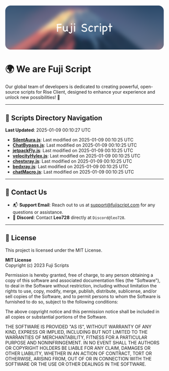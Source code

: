 ![Banner](.github/b.webp)

# 🌍 **We are Fuji Script**

Our global team of developers is dedicated to creating powerful, open-source scripts for Rise Client, designed to enhance your experience and unlock new possibilities! 🌟

---
<!-- SCRIPTS_NAVIGATION_START -->
## 📂 **Scripts Directory Navigation**

**Last Updated**: 2025-01-09 00:10:27 UTC

- **[SilentAura.js](scripts/SilentAura.js)**: Last modified on 2025-01-09 00:10:25 UTC
- **[ChatBypass.js](scripts/ChatBypass.js)**: Last modified on 2025-01-09 00:10:25 UTC
- **[jetpackFly.js](scripts/jetpackFly.js)**: Last modified on 2025-01-09 00:10:25 UTC
- **[velocityHylex.js](scripts/velocityHylex.js)**: Last modified on 2025-01-09 00:10:25 UTC
- **[chestxray.js](scripts/chestxray.js)**: Last modified on 2025-01-09 00:10:25 UTC
- **[bedxray.js](scripts/bedxray.js)**: Last modified on 2025-01-09 00:10:25 UTC
- **[chatMacro.js](scripts/chatMacro.js)**: Last modified on 2025-01-09 00:10:25 UTC

<!-- SCRIPTS_NAVIGATION_END -->

---

## 💬 **Contact Us**  
- 📬 **Support Email**: Reach out to us at [support@fujiscript.com](mailto:support@fujiscript.com) for any questions or assistance.  
- 💬 **Discord**: Contact **Leo728** directly at `Discord@leo728`.

---

## 📜 **License**

This project is licensed under the MIT License.  

**MIT License**  
Copyright (c) 2023 Fuji Scripts  

Permission is hereby granted, free of charge, to any person obtaining a copy of this software and associated documentation files (the "Software"), to deal in the Software without restriction, including without limitation the rights to use, copy, modify, merge, publish, distribute, sublicense, and/or sell copies of the Software, and to permit persons to whom the Software is furnished to do so, subject to the following conditions:  

The above copyright notice and this permission notice shall be included in all copies or substantial portions of the Software.  

THE SOFTWARE IS PROVIDED "AS IS", WITHOUT WARRANTY OF ANY KIND, EXPRESS OR IMPLIED, INCLUDING BUT NOT LIMITED TO THE WARRANTIES OF MERCHANTABILITY, FITNESS FOR A PARTICULAR PURPOSE AND NONINFRINGEMENT. IN NO EVENT SHALL THE AUTHORS OR COPYRIGHT HOLDERS BE LIABLE FOR ANY CLAIM, DAMAGES OR OTHER LIABILITY, WHETHER IN AN ACTION OF CONTRACT, TORT OR OTHERWISE, ARISING FROM, OUT OF OR IN CONNECTION WITH THE SOFTWARE OR THE USE OR OTHER DEALINGS IN THE SOFTWARE.  
